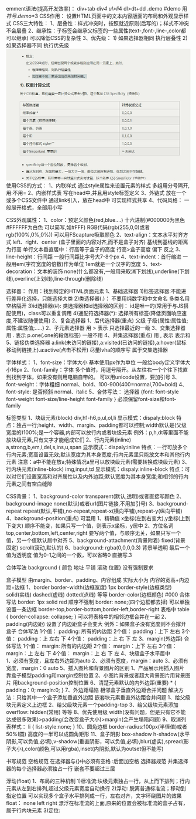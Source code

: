 emment语法(提高开发效率)：
div+tab   div*4   ul>li*4   dl>dt+dd   .demo   #demo   用$符号  .demo$*3
CSS作用：
设置HTML页面中的文本内容版面的布局和外观显示样式
CSS三大特性：
  1、层叠性：样式冲突时，按照就近原则(后写的)；样式不冲突不会层叠
  2、继承性：子标签会继承父标签的一些属性(text-,font-,line-,color都可以继承)  可以降低CSS的复杂性
  3、优先级：
    1) 如果选择器相同 执行层叠性
    2) 如果选择器不同 执行优先级   <img src = "media/优先级.png">
使用CSS的方式：
  1、内联样式  通过style属性来设置元素的样式  多组用分号隔开,用:不用=
  2、内嵌样式表  写在head中,并且用style标签定义
     <style type = "text/css">
        选择器 {
          属性1：属性值1;
          ......
        }
     </style>
  3、外链式  放在一个或多个CSS文件中    通过link引入，放在head中   可实现样式共享
      <link rel="stylesheet" type="text/css" href="style.css" />
  4、代码风格： 一般展开格式，全部用小写

CSS外观属性：
  1、color：预定义颜色(red,blue....)  十六进制(#000000为黑色 #FFFFFF为白色  可以简写,如#FFF)  RGB代码(rgb(255,0,0)或者rgb(100%,0%,0%))   可以用FScapture吸取颜色
  2、text-align：文本水平对齐方式   left、right、center  (盒子里面的内容对齐,而不是盒子对齐)
    基线到基线的距离为行高 单行文本垂直居中：行高等于盒子的高度   行高>盒子高度 偏下   反之
  3、line-height：行间距   一般行间距比字号大7-8个px
  4、text-indent：首行缩进   一般用em(字符宽度的倍数)作为单位   1em就是一个汉字的宽度
  5、text-decoration：文本的装饰
    none(什么都没有,一般用来取消下划线),underline(下划线),overline(上划线),line-through(删除线)

选择器：
  作用：找到特定的HTML页面元素
  1、基础选择器
    1)标签选择器:不能进行差异化选择，只能选择大类
    2)类选择器(.)：
      不要用纯数字和中文命名
      多类名用空格隔开
    3)id选择器(#):
      类选择器和id选择器的区别： id是唯一的(常用于与JS搭配使用)，class可以重复调用
    4)通配符选择器(*):  选择所有标签(降低页面响应速度,不建议随便使用)
  2、复合选择器
    1、后代选择器(重点)  父级 子级{属性:属性值;属性:属性值;.....}
    2、子元素选择器      用 > 表示  只选择最近的一级
    3、交集选择器        用 . 表示  p.one(.one的段落标签)    一般不用
    4、并集选择器(重点)  用 , 表示   表示和
    5、链接伪类选择器
      a:link(未访问的链接),a:visited(已访问的链接),a:hover(鼠标移动到链接上).a:active(点击不松开)   尽量lvha的顺序写 属于交集选择器

字体样式：
  1、font-size：字体大小  基本使用px作为单位  一般给body定义字体大小16px
  2、font-family：字体
    多个值时，用逗号隔开。从左往右一个个往下找直到找到字体，如果没有则用电脑自带的。
    可以用unicode设置，要加引号
  3、font-weight：字体粗细
    normal、bold、100-900(400=normal,700=bold)
  4、font-style: 是否倾斜
    normal、italic
  5、合体写法：
    选择器 {font: font-style font-weight font-size/line-height font-family }  必须保留font-size和font-family

标签类型
  1、块级元素(block)    div,h1-h6,p,ul,ol,li   显示模式：dispaly:block
    特点：独占一行;height、width、margin、padding都可以控制;width默认是(父级宽度的)100%;是一个容器,内部可以放行内或者块级元素
    例外：p,h,dt等里面不能放块级元素,只有文字才能组成它们
  2、行内元素(inline)   a,strong,b,em,i,del,s,ins,u,span     显示模式：dispaly:inline
    特点：一行可放多个行内元素;宽高设置无效;默认宽度为其本身宽度;行内元素里只能放文本和其他行内元素
    注意：a中不能在放a;特殊情况a里可以放块级元素(需要转换成块级元素)
  3、行内块元素(inline-block)   img,input,td    显示模式：dispaly:inline-block
    特点：可以对它们设置宽高和对齐属性以及内外边距;默认宽度为其本身宽度;和相邻的行内元素之间有空白缝隙

CSS背景：
  1、background-color   transparent(默认,透明)或者直接写颜色
  2、background-image   none(默认)或者url(图片链接,不用加引号)
  3、background-repeat  repeat(默认,平铺),no-repeat,repeat-x(横向平铺),repeat-y(纵向平铺)
  4、background-position(重点)  可混用
    1、精确值    x坐标(左到右变大),y坐标(上到下变大)  顺序不能变，如果只写一个值，则表示x坐标，y居中
    2、方位名词  top,center,bottom,left,center,right  要写两个值，与顺序无关，如果只写一个值，另一个值默认居中对齐
  5、background-attachment(背景附着)   fixed(背景固定)  scroll(滚动,默认的)
  6、background: rgba(0,0,0,0.3) 背景半透明  最后一个值为透明度   值为0-1之间的一个数，可以省略0 直接写.3

  合体写法 background { 颜色 地址 平铺 滚动 位置}   没有强制要求


盒子模型    由margin、border、padding、内容组成    实际大小为 内容的宽高+内边距+边框
  1、border
    border-width(边框宽度)  1px
    border-style(边框类型)  solid(实线) dashed(虚线) dotted(点线)  等等
    border-color(边框颜色)  #000
    合体写法 border: 1px solid red   顺序不强制 border: none;(四个边框都去掉)
    可以单独设置一条边框   border-top,border-bottom,border-left,border-right
    表格中 table { border-collapse: collapse; }  可以将表格中的相邻边框合并在一起
  2、padding(内边距)   设置了内边距盒子会变大   例外：如果盒子没有宽度则不会撑开盒子
    合体写法
      1个值： padding: 所有的内边距
      2个值： padding：上下  左右
      3个值： padding：上 左右 下
      4个值： padding：上 右 下 左
  3、margin(外边距)
    合体写法
      1个值： margin: 所有的内边距
      2个值： margin：上下  左右
      3个值： margin：上 左右 下
      4个值： margin：上 右 下 左
  4、块级盒子水平居中    
    1、必须有宽度，且左右外边距为auto
    2、必须有宽度，margin：auto
    3、必须有宽度，margin：0 auto
  5、插入图片和背景图片的区别 
    1、产品展示用插入图片  靠盒子模型padding和margin控制位置
    2、小图片背景或者超大背景图片用背景图片   用background-position控制位置
  6、清楚元素默认的内外边距(重要)
    * {
      padding：0;
      margin:0;
    }
  7、外边距塌陷
    相邻盒子垂直外边距合并问题    解决方法：只给其中一个盒子添加垂直外边距
    嵌套块元素垂直外边距合并问题  1、给父级块元素定义上边框   2、给父级块元素一个padding-top   3、给父级块元素添加overflow: hidden(常用)  等等
  8、优先使用级   width(没有问题，但是只有它不能达成很多效果)>padding(会改变盒子大小)>margin(会产生塌陷问题)
  9、取消列表样式： li { list-style:none; }
  10、圆角边框   border-radius:100px(半径值)或者50%(圆)  高度的一半可以成圆角矩形
  11、盒子阴影   box-shadow
      h-shadow(水平阴影,可以负值,必填),v-shadow(垂直阴影，可以负值,必填),blur(虚实),spread(影子大小),color(颜色,可以用rgba),inset(内阴影,默认为outset但不能写)

书写规范
  空格规范  在选择器与{}中必须有空格   :后面加空格
  选择器规范  并集选择器的每个选择器必须独占一行    嵌套不要超过三层


浮动(float)
  1、布局的三种机制
    1)标准流:块级元素独占一行，从上而下排列；行内元素从左到右排列,超过父级元素宽度自动换行
    2)浮动: 脱离普通标准流；移动到指定位置   可以实现多个盒子水平排列成一行，左右对齐，文字环绕图片的效果
      float： none  left  right
      漂浮在标准流的上面,原来的位置会被标准流的盒子占有，属于行内块元素
    3)定位:
